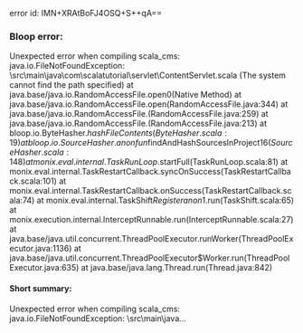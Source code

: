error id: IMN+XRAtBoFJ4OSQ+S++qA==
### Bloop error:

Unexpected error when compiling scala_cms: java.io.FileNotFoundException: <WORKSPACE>\src\main\java\com\scalatutorial\servlet\ContentServlet.scala (The system cannot find the path specified)
	at java.base/java.io.RandomAccessFile.open0(Native Method)
	at java.base/java.io.RandomAccessFile.open(RandomAccessFile.java:344)
	at java.base/java.io.RandomAccessFile.<init>(RandomAccessFile.java:259)
	at java.base/java.io.RandomAccessFile.<init>(RandomAccessFile.java:213)
	at bloop.io.ByteHasher$.hashFileContents(ByteHasher.scala:19)
	at bloop.io.SourceHasher$.$anonfun$findAndHashSourcesInProject$16(SourceHasher.scala:148)
	at monix.eval.internal.TaskRunLoop$.startFull(TaskRunLoop.scala:81)
	at monix.eval.internal.TaskRestartCallback.syncOnSuccess(TaskRestartCallback.scala:101)
	at monix.eval.internal.TaskRestartCallback.onSuccess(TaskRestartCallback.scala:74)
	at monix.eval.internal.TaskShift$Register$$anon$1.run(TaskShift.scala:65)
	at monix.execution.internal.InterceptRunnable.run(InterceptRunnable.scala:27)
	at java.base/java.util.concurrent.ThreadPoolExecutor.runWorker(ThreadPoolExecutor.java:1136)
	at java.base/java.util.concurrent.ThreadPoolExecutor$Worker.run(ThreadPoolExecutor.java:635)
	at java.base/java.lang.Thread.run(Thread.java:842)
#### Short summary: 

Unexpected error when compiling scala_cms: java.io.FileNotFoundException: <WORKSPACE>\src\main\java\...